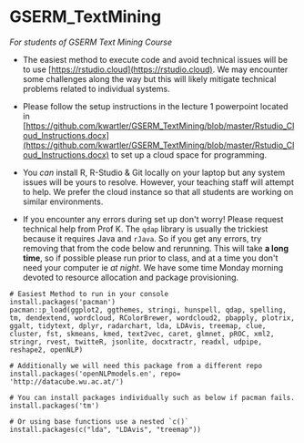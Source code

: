 # GSERM_TextMining
*For students of GSERM Text Mining Course*

- The easiest method to execute code and avoid technical issues will be to use [https://rstudio.cloud](https://rstudio.cloud).  We may encounter some challenges along the way but this will likely mitigate technical problems related to individual systems.

- Please follow the setup instructions in the lecture 1 powerpoint located in [https://github.com/kwartler/GSERM_TextMining/blob/master/Rstudio_Cloud_Instructions.docx](https://github.com/kwartler/GSERM_TextMining/blob/master/Rstudio_Cloud_Instructions.docx) to set up a cloud space for programming.

- You *can* install R, R-Studio & Git locally on your laptop but any system issues will be yours to resolve.  However, your teaching staff will attempt to help.  We prefer the cloud instance so that all students are working on similar environments.

- If you encounter any errors during set up don't worry!  Please request technical help from Prof K.  The `qdap` library is usually the trickiest because it requires Java and `rJava`.  So if you get any errors, try removing that from the code below and rerunning.  This will take **a long time**, so if possible please run prior to class, and at a time you don't need your computer ie *at night*.  We have some time Monday morning devoted to resource allocation and package provisioning.

```
# Easiest Method to run in your console
install.packages('pacman')
pacman::p_load(ggplot2, ggthemes, stringi, hunspell, qdap, spelling, tm, dendextend, wordcloud, RColorBrewer, wordcloud2, pbapply, plotrix, ggalt, tidytext, dplyr, radarchart, lda, LDAvis, treemap, clue, cluster, fst, skmeans, kmed, text2vec, caret, glmnet, pROC, xml2, stringr, rvest, twitteR, jsonlite, docxtractr, readxl, udpipe, reshape2, openNLP)

# Additionally we will need this package from a different repo
install.packages('openNLPmodels.en', repo= 'http://datacube.wu.ac.at/')

# You can install packages individually such as below if pacman fails.
install.packages('tm')

# Or using base functions use a nested `c()`
install.packages(c("lda", "LDAvis", "treemap"))

```
